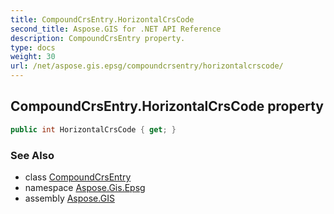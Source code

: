 ```yaml
---
title: CompoundCrsEntry.HorizontalCrsCode
second_title: Aspose.GIS for .NET API Reference
description: CompoundCrsEntry property. 
type: docs
weight: 30
url: /net/aspose.gis.epsg/compoundcrsentry/horizontalcrscode/
---
```

## CompoundCrsEntry.HorizontalCrsCode property

```csharp
public int HorizontalCrsCode { get; }
```

### See Also

* class [CompoundCrsEntry](../)
* namespace [Aspose.Gis.Epsg](../../compoundcrsentry/)
* assembly [Aspose.GIS](../../../)


